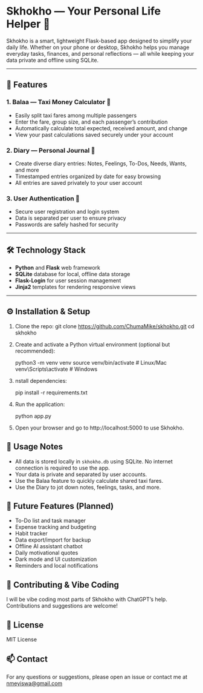 # Skhokho — Your Personal Life Helper 🌟

Skhokho is a smart, lightweight Flask-based app designed to simplify your daily life. Whether on your phone or desktop, Skhokho helps you manage everyday tasks, finances, and personal reflections — all while keeping your data private and offline using SQLite.

---

## 🚀 Features

### 1. Balaa — Taxi Money Calculator 🚕  
- Easily split taxi fares among multiple passengers  
- Enter the fare, group size, and each passenger’s contribution  
- Automatically calculate total expected, received amount, and change  
- View your past calculations saved securely under your account  

### 2. Diary — Personal Journal 📔  
- Create diverse diary entries: Notes, Feelings, To-Dos, Needs, Wants, and more  
- Timestamped entries organized by date for easy browsing  
- All entries are saved privately to your user account  

### 3. User Authentication 🔐  
- Secure user registration and login system  
- Data is separated per user to ensure privacy  
- Passwords are safely hashed for security  

---

## 🛠 Technology Stack

- **Python** and **Flask** web framework  
- **SQLite** database for local, offline data storage  
- **Flask-Login** for user session management  
- **Jinja2** templates for rendering responsive views  

---

## ⚙️ Installation & Setup

1. Clone the repo:
   git clone https://github.com/ChumaMike/skhokho.git
   cd skhokho

2. Create and activate a Python virtual environment         (optional but recommended):

    python3 -m venv venv
    source venv/bin/activate  # Linux/Mac
    venv\Scripts\activate     # Windows

3. nstall dependencies:

    pip install -r requirements.txt

4. Run the application:

    python app.py

5. Open your browser and go to http://localhost:5000 to use Skhokho.

## 📌 Usage Notes

- All data is stored locally in `skhokho.db` using SQLite. No internet connection is required to use the app.
- Your data is private and separated by user accounts.
- Use the Balaa feature to quickly calculate shared taxi fares.
- Use the Diary to jot down notes, feelings, tasks, and more.

## 🌱 Future Features (Planned)

- To-Do list and task manager
- Expense tracking and budgeting
- Habit tracker
- Data export/import for backup
- Offline AI assistant chatbot
- Daily motivational quotes
- Dark mode and UI customization
- Reminders and local notifications

## 🤝 Contributing & Vibe Coding

I will be vibe coding most parts of Skhokho with ChatGPT’s help. Contributions and suggestions are welcome!

## 📄 License

MIT License

## 📫 Contact

For any questions or suggestions, please open an issue or contact me at nmeyiswa@gmail.com